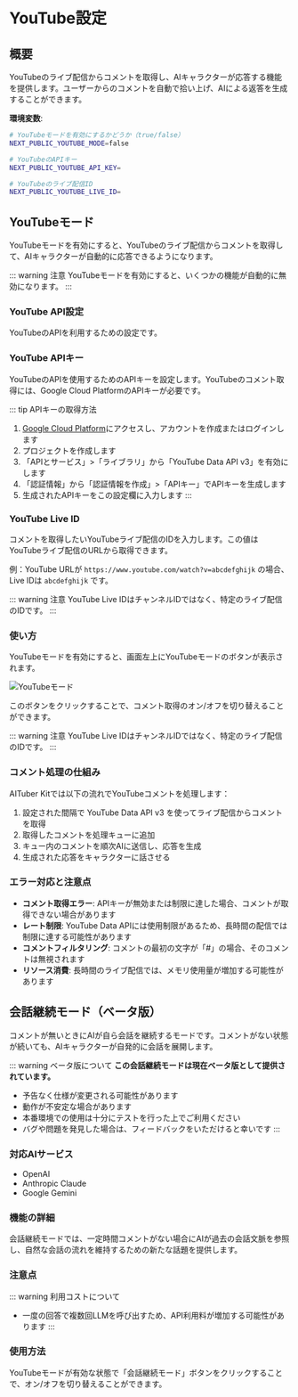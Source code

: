 # YouTube設定

## 概要

YouTubeのライブ配信からコメントを取得し、AIキャラクターが応答する機能を提供します。ユーザーからのコメントを自動で拾い上げ、AIによる返答を生成することができます。

**環境変数**:

```bash
# YouTubeモードを有効にするかどうか（true/false）
NEXT_PUBLIC_YOUTUBE_MODE=false

# YouTubeのAPIキー
NEXT_PUBLIC_YOUTUBE_API_KEY=

# YouTubeのライブ配信ID
NEXT_PUBLIC_YOUTUBE_LIVE_ID=
```

## YouTubeモード

YouTubeモードを有効にすると、YouTubeのライブ配信からコメントを取得して、AIキャラクターが自動的に応答できるようになります。

::: warning 注意
YouTubeモードを有効にすると、いくつかの機能が自動的に無効になります。
:::

### YouTube API設定

YouTubeのAPIを利用するための設定です。

### YouTube APIキー

YouTubeのAPIを使用するためのAPIキーを設定します。YouTubeのコメント取得には、Google Cloud PlatformのAPIキーが必要です。

::: tip APIキーの取得方法

1. [Google Cloud Platform](https://console.cloud.google.com/)にアクセスし、アカウントを作成またはログインします
2. プロジェクトを作成します
3. 「APIとサービス」>「ライブラリ」から「YouTube Data API v3」を有効にします
4. 「認証情報」から「認証情報を作成」>「APIキー」でAPIキーを生成します
5. 生成されたAPIキーをこの設定欄に入力します
   :::

### YouTube Live ID

コメントを取得したいYouTubeライブ配信のIDを入力します。この値はYouTubeライブ配信のURLから取得できます。

例：YouTube URLが `https://www.youtube.com/watch?v=abcdefghijk` の場合、Live IDは `abcdefghijk` です。

::: warning 注意
YouTube Live IDはチャンネルIDではなく、特定のライブ配信のIDです。
:::

### 使い方

YouTubeモードを有効にすると、画面左上にYouTubeモードのボタンが表示されます。

![YouTubeモード](../../public/images/youtube_s045n.png)

このボタンをクリックすることで、コメント取得のオン/オフを切り替えることができます。

::: warning 注意
YouTube Live IDはチャンネルIDではなく、特定のライブ配信のIDです。
:::

### コメント処理の仕組み

AITuber Kitでは以下の流れでYouTubeコメントを処理します：

1. 設定された間隔で YouTube Data API v3 を使ってライブ配信からコメントを取得
2. 取得したコメントを処理キューに追加
3. キュー内のコメントを順次AIに送信し、応答を生成
4. 生成された応答をキャラクターに話させる

### エラー対応と注意点

- **コメント取得エラー**: APIキーが無効または制限に達した場合、コメントが取得できない場合があります
- **レート制限**: YouTube Data APIには使用制限があるため、長時間の配信では制限に達する可能性があります
- **コメントフィルタリング**: コメントの最初の文字が「#」の場合、そのコメントは無視されます
- **リソース消費**: 長時間のライブ配信では、メモリ使用量が増加する可能性があります

## 会話継続モード（ベータ版）

コメントが無いときにAIが自ら会話を継続するモードです。コメントがない状態が続いても、AIキャラクターが自発的に会話を展開します。

::: warning ベータ版について
**この会話継続モードは現在ベータ版として提供されています。**

- 予告なく仕様が変更される可能性があります
- 動作が不安定な場合があります
- 本番環境での使用は十分にテストを行った上でご利用ください
- バグや問題を発見した場合は、フィードバックをいただけると幸いです
  :::

### 対応AIサービス

- OpenAI
- Anthropic Claude
- Google Gemini

### 機能の詳細

会話継続モードでは、一定時間コメントがない場合にAIが過去の会話文脈を参照し、自然な会話の流れを維持するための新たな話題を提供します。

### 注意点

::: warning 利用コストについて

- 一度の回答で複数回LLMを呼び出すため、API利用料が増加する可能性があります
  :::

### 使用方法

YouTubeモードが有効な状態で「会話継続モード」ボタンをクリックすることで、オン/オフを切り替えることができます。

